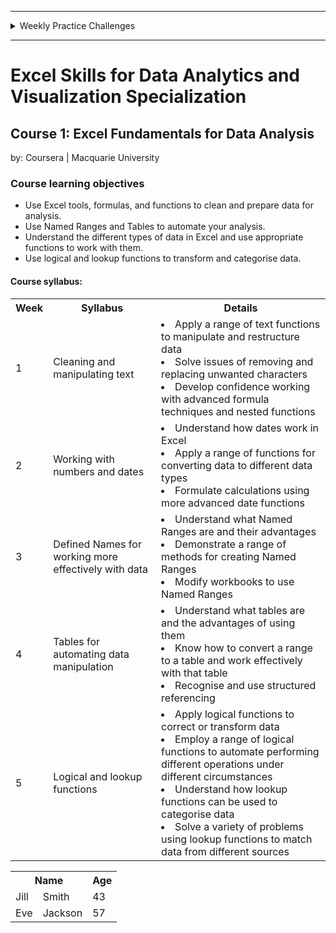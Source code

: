<hr>
<details>
<summary>Weekly Practice Challenges</summary>
  <li><a href="https://1drv.ms/x/s!AjU6_8hHCMjkghWjIfuP2damNHUc?e=KHhnAZ">Week 1</a></li>
  <li><a href="https://1drv.ms/x/s!AjU6_8hHCMjkghc41zGdy4Fl9WV_?e=frlxa9">Week 2</a></li>
  <li><a href="https://1drv.ms/x/s!AjU6_8hHCMjkghlOA41m6W_i6N9s?e=TQZVRf">Week 3</a></li>
  <li><a href="https://1drv.ms/x/s!AjU6_8hHCMjkghsjaY8c9PhyuaOe?e=HHcbP5">Week 4</a></li>
  <li><a href="https://1drv.ms/x/s!AjU6_8hHCMjkgh23Hg-QqBIaNurq?e=IfeVP8">Week 5</a></li>
</details>
<hr>

# Excel Skills for Data Analytics and Visualization Specialization

## Course 1: Excel Fundamentals for Data Analysis<br>
by: Coursera | Macquarie University<br>

### Course learning objectives
* Use Excel tools, formulas, and functions to clean and prepare data for analysis.
* Use Named Ranges and Tables to automate your analysis.
* Understand the different types of data in Excel and use appropriate functions to work with them.
* Use logical and lookup functions to transform and categorise data.

#### Course syllabus:

<table>
    <tr>
        <th>Week</th>
        <th>Syllabus</th>
        <th>Details</th>
    </tr>
    <tr>
        <td>1</td>
        <td>Cleaning and manipulating text</td>
        <td><li>Apply a range of text functions to manipulate and restructure data</li> <li>Solve issues of removing and replacing unwanted characters</li> <li>Develop confidence working with advanced formula techniques and nested functions</li></td>
    </tr>
    <tr>
        <td>2</td>
        <td>Working with numbers and dates</td>
      <td><li>Understand how dates work in Excel</li> <li>Apply a range of functions for converting data to different data types</li> <li>Formulate calculations using more advanced date functions</li></td>
    </tr>
    <tr>
        <td>3</td>
        <td>Defined Names for working more effectively with data</td>
        <td><li>Understand what Named Ranges are and their advantages</li> <li>Demonstrate a range of methods for creating Named Ranges</li> <li>Modify workbooks to use Named Ranges</li></td>
    </tr>
    <tr>
        <td>4</td>
        <td>Tables for automating data manipulation</td>
        <td><li>Understand what tables are and the advantages of using them</li> <li>Know how to convert a range to a table and work effectively with that table</li> <li>Recognise and use structured referencing</li></td>
    </tr>
    <tr>
        <td>5</td>
        <td>Logical and lookup functions</td>
        <td><li>Apply logical functions to correct or transform data</li> <li>Employ a range of logical functions to automate performing different operations under different circumstances</li> <li>Understand how lookup functions can be used to categorise data</li> <li>Solve a variety of problems using lookup functions to match data from different sources</li></td>
    </tr>
</table>

<table>
  <tr>
    <th colspan="2">Name</th>
    <th>Age</th>
  </tr>
  <tr>
    <td>Jill</td>
    <td>Smith</td>
    <td>43</td>
  </tr>
  <tr>
    <td>Eve</td>
    <td>Jackson</td>
    <td>57</td>
  </tr>
</table>
